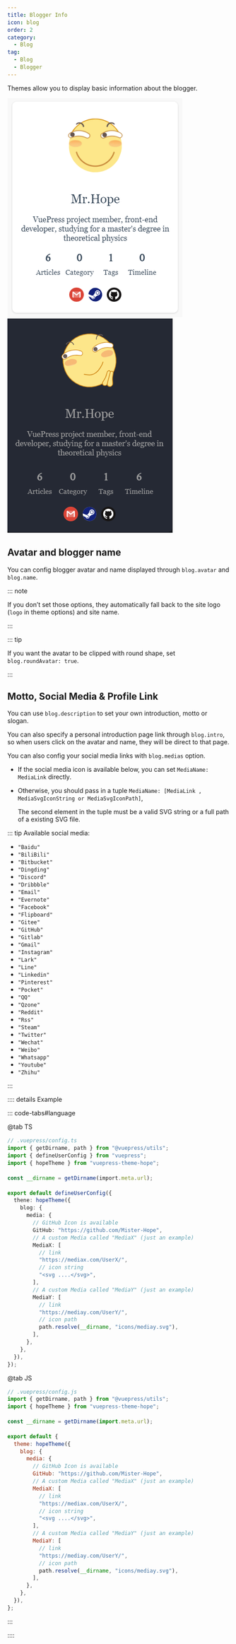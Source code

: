 ```yaml
---
title: Blogger Info
icon: blog
order: 2
category:
  - Blog
tag:
  - Blog
  - Blogger
---
```


Themes allow you to display basic information about the blogger.

<!-- more -->

![Blogger info](./assets/blogger-info-light.png#light)
![Blogger info](./assets/blogger-info-dark.png#dark)

## Avatar and blogger name

You can config blogger avatar and name displayed through `blog.avatar` and `blog.name`.

::: note

If you don’t set those options, they automatically fall back to the site logo (`logo` in theme options) and site name.

:::

::: tip

If you want the avatar to be clipped with round shape, set `blog.roundAvatar: true`.

:::

## Motto, Social Media & Profile Link

You can use `blog.description` to set your own introduction, motto or slogan.

You can also specify a personal introduction page link through `blog.intro`, so when users click on the avatar and name, they will be direct to that page.

You can also config your social media links with `blog.medias` option.

- If the social media icon is available below, you can set `MediaName: MediaLink` directly.
- Otherwise, you should pass in a tuple `MediaName: [MediaLink , MediaSvgIconString or MediaSvgIconPath]`,

  The second element in the tuple must be a valid SVG string or a full path of a existing SVG file.

::: tip Available social media:

- `"Baidu"`
- `"BiliBili"`
- `"Bitbucket"`
- `"Dingding"`
- `"Discord"`
- `"Dribbble"`
- `"Email"`
- `"Evernote"`
- `"Facebook"`
- `"Flipboard"`
- `"Gitee"`
- `"GitHub"`
- `"Gitlab"`
- `"Gmail"`
- `"Instagram"`
- `"Lark"`
- `"Line"`
- `"Linkedin"`
- `"Pinterest"`
- `"Pocket"`
- `"QQ"`
- `"Qzone"`
- `"Reddit"`
- `"Rss"`
- `"Steam"`
- `"Twitter"`
- `"Wechat"`
- `"Weibo"`
- `"Whatsapp"`
- `"Youtube"`
- `"Zhihu"`

:::

:::: details Example

::: code-tabs#language

@tab TS

```ts
// .vuepress/config.ts
import { getDirname, path } from "@vuepress/utils";
import { defineUserConfig } from "vuepress";
import { hopeTheme } from "vuepress-theme-hope";

const __dirname = getDirname(import.meta.url);

export default defineUserConfig({
  thene: hopeTheme({
    blog: {
      media: {
        // GitHub Icon is available
        GitHub: "https://github.com/Mister-Hope",
        // A custom Media called "MediaX" (just an example)
        MediaX: [
          // link
          "https://mediax.com/UserX/",
          // icon string
          "<svg ....</svg>",
        ],
        // A custom Media called "MediaY" (just an example)
        MediaY: [
          // link
          "https://mediay.com/UserY/",
          // icon path
          path.resolve(__dirname, "icons/mediay.svg"),
        ],
      },
    },
  }),
});
```

@tab JS

```js
// .vuepress/config.js
import { getDirname, path } from "@vuepress/utils";
import { hopeTheme } from "vuepress-theme-hope";

const __dirname = getDirname(import.meta.url);

export default {
  theme: hopeTheme({
    blog: {
      media: {
        // GitHub Icon is available
        GitHub: "https://github.com/Mister-Hope",
        // A custom Media called "MediaX" (just an example)
        MediaX: [
          // link
          "https://mediax.com/UserX/",
          // icon string
          "<svg ....</svg>",
        ],
        // A custom Media called "MediaY" (just an example)
        MediaY: [
          // link
          "https://mediay.com/UserY/",
          // icon path
          path.resolve(__dirname, "icons/mediay.svg"),
        ],
      },
    },
  }),
};
```

:::

::::
